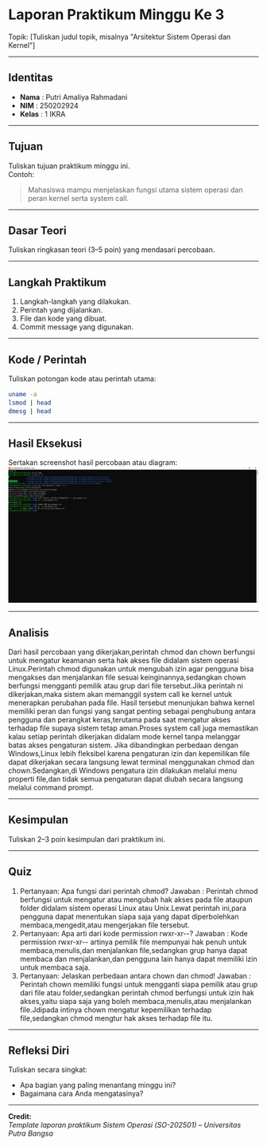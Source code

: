 
# Laporan Praktikum Minggu Ke 3
Topik: [Tuliskan judul topik, misalnya "Arsitektur Sistem Operasi dan Kernel"]

---

## Identitas
- **Nama**  : Putri Amaliya Rahmadani
- **NIM**   : 250202924
- **Kelas** : 1 IKRA

---

## Tujuan
Tuliskan tujuan praktikum minggu ini.  
Contoh:  
> Mahasiswa mampu menjelaskan fungsi utama sistem operasi dan peran kernel serta system call.

---

## Dasar Teori
Tuliskan ringkasan teori (3–5 poin) yang mendasari percobaan.

---

## Langkah Praktikum
1. Langkah-langkah yang dilakukan.  
2. Perintah yang dijalankan.  
3. File dan kode yang dibuat.  
4. Commit message yang digunakan.

---

## Kode / Perintah
Tuliskan potongan kode atau perintah utama:
```bash
uname -a
lsmod | head
dmesg | head
```

---

## Hasil Eksekusi
Sertakan screenshot hasil percobaan atau diagram:
![Screenshot hasil](<screenshots/eksperimen.putri.png>)

---

## Analisis
 Dari hasil percobaan yang dikerjakan,perintah chmod dan chown berfungsi untuk mengatur keamanan serta hak akses file didalam sistem operasi Linux.Perintah chmod digunakan untuk mengubah izin agar pengguna bisa mengakses dan menjalankan file sesuai keinginannya,sedangkan chown berfungsi mengganti pemilik atau grup dari file tersebut.Jika perintah ni dikerjakan,maka sistem akan memanggil system call ke kernel untuk menerapkan perubahan pada file.
 Hasil tersebut menunjukan bahwa kernel memiliki peran dan fungsi yang sangat penting sebagai penghubung antara pengguna dan perangkat keras,terutama pada saat mengatur akses terhadap file supaya sistem tetap aman.Proses system call juga memastikan kalau setiap perintah dikerjakan didalam mode kernel tanpa melanggar batas akses pengaturan sistem.
 Jika dibandingkan perbedaan dengan Windows,Linux lebih fleksibel karena pengaturan izin dan kepemilikan file dapat dikerjakan secara langsung lewat terminal menggunakan chmod dan chown.Sedangkan,di Windows pengatura izin dilakukan melalui menu properti file,dan tidak semua pengaturan dapat diubah secara langsung melalui command prompt.

---

## Kesimpulan
Tuliskan 2–3 poin kesimpulan dari praktikum ini.

---

## Quiz
1. Pertanyaan: Apa fungsi dari perintah chmod?
   Jawaban  : Perintah chmod berfungsi untuk mengatur atau mengubah hak akses pada file ataupun folder didalam sistem operasi Linux atau 
              Unix.Lewat perintah ini,para pengguna dapat menentukan siapa saja yang dapat diperbolehkan membaca,mengedit,atau 
              mengerjakan file tersebut. 
2. Pertanyaan: Apa arti dari kode permission rwxr-xr--?
   Jawaban   : Kode permission  rwxr-xr-- artinya pemilik file mempunyai hak penuh untuk membaca,menulis,dan menjalankan file,sedangkan 
               grup hanya dapat membaca dan menjalankan,dan pengguna lain hanya dapat memiliki izin untuk membaca saja. 
3. Pertanyaan: Jelaskan perbedaan antara chown dan chmod! 
   Jawaban   : Perintah chown memiliki fungsi untuk mengganti siapa pemilik atau grup dari file atau folder,sedangkan perintah chmod 
               berfungsi untuk izin hak akses,yaitu siapa saja yang boleh membaca,menulis,atau menjalankan file.Jdipada intinya chown 
               mengatur kepemilikan terhadap file,sedangkan chmod mengtur hak akses terhadap file itu.  

---

## Refleksi Diri
Tuliskan secara singkat:
- Apa bagian yang paling menantang minggu ini?  
- Bagaimana cara Anda mengatasinya?  

---

**Credit:**  
_Template laporan praktikum Sistem Operasi (SO-202501) – Universitas Putra Bangsa_
